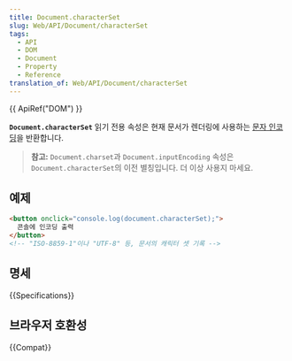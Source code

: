 ```yaml
---
title: Document.characterSet
slug: Web/API/Document/characterSet
tags:
  - API
  - DOM
  - Document
  - Property
  - Reference
translation_of: Web/API/Document/characterSet
---
```

{{ ApiRef("DOM") }}

**`Document.characterSet`** 읽기 전용 속성은 현재 문서가 렌더링에 사용하는 [문자 인코딩](/ko/docs/Glossary/character_encoding)을 반환합니다.

> **참고:** `Document.charset`과 `Document.inputEncoding` 속성은 `Document.characterSet`의 이전 별칭입니다. 더 이상 사용지 마세요.

## 예제

```html
<button onclick="console.log(document.characterSet);">
  콘솔에 인코딩 출력
</button>
<!-- "ISO-8859-1"이나 "UTF-8" 등, 문서의 캐릭터 셋 기록 -->
```

## 명세

{{Specifications}}

## 브라우저 호환성

{{Compat}}
